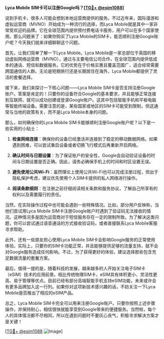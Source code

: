 **Lyca Mobile SIM卡可以注册Google吗？[[TG💪+ @esim1088](https://t.me/s/esim1088)]**

说到手机卡，很多人可能会想到本地运营商提供的服务。不过近年来，国际漫游和虚拟运营商（MVNO）开始成为一种流行的选择，而Lyca Mobile就是其中一家非常受欢迎的品牌。它在全球范围内提供预付费电话卡服务，用户可以在多个国家使用。那么问题来了：如果你购买了Lyca Mobile的SIM卡，能否顺利注册Google账户呢？今天我们就来详细聊聊这个问题。

首先，让我们简单了解一下Lyca Mobile。Lyca Mobile是一家总部位于英国的移动虚拟网络运营商（MVNO），通过与主要电信公司合作，在全球范围内提供低成本的通话、短信和数据服务。它的优势在于价格实惠且覆盖范围广，适合经常需要跨国通信的人群。无论是短期旅行还是长期居住在海外，Lyca Mobile都提供了灵活的套餐选择。

接下来，我们来探讨一下核心问题——Lyca Mobile SIM卡是否支持注册Google账户。答案是肯定的！只要你的设备符合Google的基本要求，并且能够正常连接到互联网，就可以成功创建或登录Google账户。这其中包括智能手机和平板电脑等智能终端设备。需要注意的是，某些国家或地区的SIM卡可能受到限制，但这通常与当地的政策有关，而不是Lyca Mobile本身的问题。

那么，如何确保你的Lyca Mobile SIM卡能够顺利注册Google账户呢？以下是一些实用的小贴士：

1. **检查网络连接**：确保你的设备已经激活并连接到了稳定的移动数据网络。如果遇到困难，可以尝试重启设备或者切换飞行模式后再重新开启网络。

2. **确认时间与日期设置**：为了保证账户的安全性，Google会自动验证设备的时间与日期设置是否正确。因此，请务必确保手机上的时间和时区设置无误。

3. **避免使用公共Wi-Fi**：虽然理论上使用公共Wi-Fi也可以完成注册过程，但出于隐私保护考虑，建议优先使用个人SIM卡提供的私人网络进行操作。

4. **阅读条款细则**：在注册之前仔细阅读相关条款和服务协议，了解自己所享有的权利以及需要履行的责任。

当然，在实际操作过程中也可能会遇到一些特殊情况。比如，部分用户反映称，当他们尝试用Lyca Mobile SIM卡注册Google账户时遇到了验证码无法接收的情况。这种情况多是因为运营商对于短信服务存在一定的限制所致。为了解决这类问题，你可以尝试通过语音通话的方式接收验证码，或者直接联系Lyca Mobile客服寻求帮助。

此外，还有一些朋友担心使用Lyca Mobile SIM卡会影响Google服务的正常使用体验。实际上，只要你的SIM卡功能正常，并且能够提供足够的流量支持，就不会对Google服务造成任何影响。不过，为了获得更好的体验，建议选择那些包含充足数据流量的套餐方案。

最后，值得一提的是，随着科技的发展，越来越多的人开始关注电子SIM卡（eSIM）技术的应用前景。相比传统物理SIM卡，eSIM具有体积更小、灵活性更高、易于管理等优点。目前已经有部分高端智能手机支持eSIM功能，未来或许会有更多品牌加入这一行列。如果你对这项新技术感兴趣的话，不妨关注一下Lyca Mobile是否推出了相应的eSIM产品。

总之，Lyca Mobile SIM卡完全可以用来注册Google账户。只要你按照上述步骤操作，并保持耐心，相信很快就能享受到Google带来的便捷服务。当然啦，每个人的具体情况都不尽相同，所以在遇到问题时不要灰心丧气，积极寻求解决方案才是关键！

[[TG💪+ @esim1088](https://t.me/s/esim1088) ![Image](https://i.postimg.cc/4NQfJmqS/Snipaste-2025-05-13-00-14-12.png)]